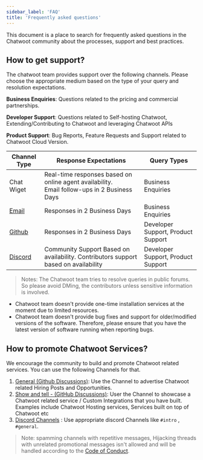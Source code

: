 ```yaml
---
sidebar_label: 'FAQ'
title: 'Frequently asked questions'
---
```


This document is a place to search for frequently asked questions in the Chatwoot community about the processes, support and best practices.


## How to get support?

The chatwoot team provides support over the following channels. Please choose the appropriate medium based on the type of your query and resolution expectations.

**Business Enquiries**: Questions related to the pricing and commercial partnerships. 

**Developer Support**: Questions related to Self-hosting Chatwoot, Extending/Contributing to Chatwoot and leveraging Chatwoot APIs

**Product Support**: Bug Reports, Feature Requests and Support related to Chatwoot Cloud Version.


|  Channel Type   |  Response Expectations | Query Types
|----------|-------------|------|
| Chat Wiget |   Real-time responses based on online agent availability. <br />  Email follow-ups in 2 Business Days  |  Business Enquiries |
| [Email](mail:hello@chatwoot.com)   | Responses in 2 Business Days |  Business Enquiries |
| [Github](https://github.com/chatwoot/chatwoot) |  Responses in 2 Business Days |  Developer Support, Product Support |
| [Discord](https://discord.gg/cJXdrwS) |  Community Support Based on availability. Contributors support based on availability  | Developer Support, Product Support | 

> Notes: The Chatwoot team tries to resolve queries in public forums. So please avoid DMing, the contributors unless sensitive information is involved.

- Chatwoot team doesn't provide one-time installation services at the moment due to limited resources.
- Chatwoot team doesn't provide bug fixes and support for older/modified versions of the software. Therefore, please ensure that you have the latest version of software running when reporting bugs.


## How to promote Chatwoot Services?

We encourage the community to build and promote Chatwoot related services. You can use the following Channels for that.

1. [General (Github Discussions)](https://github.com/chatwoot/chatwoot/discussions/categories/general): Use the Channel to advertise Chatwoot related Hiring Posts and Opportunities.
2. [Show and tell - (GitHub Discussions)](https://github.com/chatwoot/chatwoot/discussions/categories/show-and-tell): User the Channel to showcase a Chatwoot related service / Custom Integrations that you have built. Examples include Chatwoot Hosting services, Services built on top of Chatwoot etc
3. [Discord Channels](https://discord.gg/cJXdrwS) : Use appropriate discord Channels like `#intro` , `#general`.

> Note: spamming channels with repetitive messages, Hijacking threads with unrelated promotional messages isn't allowed and will be handled according to the [Code of Conduct](/contributing-guide/code-of-conduct#3-temporary-ban).
